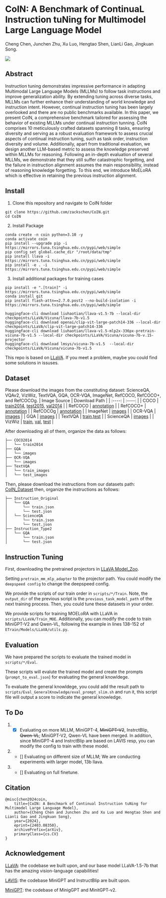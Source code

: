 # CoIN: A Benchmark of ContinuaL Instruction tuNing for Multimodel Large Language Model

Cheng Chen, Junchen Zhu, Xu Luo, Hengtao Shen, LianLi Gao, Jingkuan Song.

<img src="./assets/architecture.png">

## Abstract
Instruction tuning demonstrates impressive performance in adapting Multimodal Large Language Models (MLLMs) to follow task instructions and improve generalization ability. By extending tuning across diverse tasks, MLLMs can further enhance their understanding of world knowledge and instruction intent. However, continual instruction tuning has been largely overlooked and there are no public benchmarks available. In this paper, we present CoIN, a comprehensive benchmark tailored for assessing the behavior of existing MLLMs under continual instruction tunning. CoIN comprises 10 meticulously crafted datasets spanning 8 tasks, ensuring diversity and serving as a robust evaluation framework to assess crucial aspects of continual instruction tuning, such as task order, instruction diversity and volume. Additionally, apart from traditional evaluation, we design another LLM-based metric to assess the knowledge preserved within MLLMs for reasoning. Following an in-depth evaluation of several MLLMs, we demonstrate that they still suffer catastrophic forgetting, and the failure in instruction alignment assumes the main responsibility, instead of reasoning knowledge forgetting. To this end, we introduce MoELoRA which is effective in retaining the previous instruction alignment.

## Install
1. Clone this repository and navigate to CoIN folder
``` 
git clone https://github.com/zackschen/CoIN.git
cd CoIN 
```
2. Install Package
```
conda create -n coin python=3.10 -y
conda activate coin
pip install --upgrade pip -i https://mirrors.tuna.tsinghua.edu.cn/pypi/web/simple
pip config set global.cache_dir "/root/data/tmp"
pip install llava -i https://mirrors.tuna.tsinghua.edu.cn/pypi/web/simple
pip install -e . -i https://mirrors.tuna.tsinghua.edu.cn/pypi/web/simple
```

3. Install additional packages for training cases
```
pip install -e ".[train]" -i https://mirrors.tuna.tsinghua.edu.cn/pypi/web/simple
conda install git
pip install flash-attn==2.7.0.post2 --no-build-isolation -i https://mirrors.tuna.tsinghua.edu.cn/pypi/web/simple

huggingface-cli download liuhaotian/llava-v1.5-7b --local-dir checkpoints/LLaVA/Vicuna/llava-7b-v1.5
huggingface-cli download openai/clip-vit-large-patch14-336 --local-dir checkpoints/LLaVA/clip-vit-large-patch14-336
huggingface-cli download liuhaotian/llava-v1.5-mlp2x-336px-pretrain-vicuna-7b-v1.5 --local-dir checkpoints/LLaVA/Vicuna/vicuna-7b-v.15-projector
huggingface-cli download lmsys/vicuna-7b-v1.5  --local-dir checkpoints/LLaVA/Vicuna/vicuna-7b-v1.5
```

This repo is based on [LLaVA](https://github.com/haotian-liu/LLaVA). 
If you meet a problem, maybe you could find some solutions in issuses.

## Dataset
Please download the images from the constituting dataset: ScienceQA, VQAv2, VizWiz, TextVQA, GQA, OCR-VQA, ImageNet, RefCOCO, RefCOCO+, and RefCOCOg.
|  Image Source   | Download Path  |
|  :----:  | :----:  |
| COCO | [train2014](http://images.cocodataset.org/zips/train2014.zip), [test2015](http://images.cocodataset.org/zips/test2015.zip), [val2014](http://images.cocodataset.org/zips/val2014.zip) |
| RefCOCO  | [annotation](https://bvisionweb1.cs.unc.edu/licheng/referit/data/refcoco.zip) | 
| RefCOCO+  | [annotation](https://bvisionweb1.cs.unc.edu/licheng/referit/data/refcoco+.zip) | 
| RefCOCOg  | [annotation](https://bvisionweb1.cs.unc.edu/licheng/referit/data/refcocog.zip) | 
| ImageNet  | [images](https://image-net.org/challenges/LSVRC/index.php) | 
| OCR-VQA  | [images](https://drive.google.com/drive/folders/1_GYPY5UkUy7HIcR0zq3ZCFgeZN7BAfm_) | 
| GQA  | [images](https://downloads.cs.stanford.edu/nlp/data/gqa/images.zip) | 
| TextVQA  | [train](https://dl.fbaipublicfiles.com/textvqa/images/train_val_images.zip),[test](https://dl.fbaipublicfiles.com/textvqa/images/test_images.zip) | 
| ScienceQA  | [images](https://drive.google.com/drive/folders/1w8imCXWYn2LxajmGeGH_g5DaL2rabHev) | 
| VizWiz  | [train](https://vizwiz.cs.colorado.edu/VizWiz_final/images/train.zip), [val](https://vizwiz.cs.colorado.edu/VizWiz_final/images/val.zip), [test](https://vizwiz.cs.colorado.edu/VizWiz_final/images/test.zip) | 

After downloading all of them, organize the data as follows:
```
├── COCO2014
│   └── train2014
├── GQA
│   └── images
├── OCR-VQA
│   └── images
├── TextVQA
│   └── train_images
│   └── test_images
```

Then, please download the instructions from our datasets path: [CoIN_Dataset](https://huggingface.co/datasets/Zacks-Chen/CoIN/tree/main)
then, organize the instructions as follows:
```
├── Instruction_Original
│   └── GQA
│       └── train.json
│       └── test.json
│   └── ScienceQA
│       └── train.json
│       └── test.json
├── Instruction_Type2
│   └── GQA
│       └── train.json
│       └── test.json
```

## Instruction Tuning
First, downloading the pretrained projectors in [LLaVA Model_Zoo](https://github.com/haotian-liu/LLaVA/blob/main/docs/MODEL_ZOO.md).

Setting `pretrain_mm_mlp_adapter` to the projector path.
You could modify the `deepspeed config` to change the deepspeed config.

We provide the scripts of our train order in `scripts/*/Train`.
Note, the `output_dir` of the previous script is the `previous_task_model_path` of the next training process.
Then, you could tune these datasets in your order.

We provide scripts for training MOELoRA with LLaVA in `scripts/LLaVA/Train_MOE`. Additionally, you can modify the code to train MiniGPT-V2 and Qwen-VL, following the example in lines 138-152 of `ETrain/Models/LLaVA/utils.py`.

## Evaluation
We have prepared the scripts to evaluate the trained model in `scripts/*/Eval`.

These scripts will evalute the trained model and create the prompts (`prompt_to_eval.json`) for evaluating the general knowldege.

To evaluate the general knowldege, you could add the result path to `scripts/Eval_GeneralKnowledge/eval_prompt_slim.sh` and run it, this script file will output a score to indicate the general knowledge.

## To Do
1. - [x] Evaluating on more MLLM, MiniGPT-4, ~~MiniGPT-V2~~, InstrctBlip, ~~Qwen-VL~~; MiniGPT-V2, Qwen-VL have been merged. In addition, since MiniGPT-4 and InstrctBlip are based on LAVIS resp, you can modify the config to train with these model.
2. - [] Evaluating on different size of MLLM; We are conducting experiments with larger model, 13b llava.
3. - [] Evaluating on full finetune.

## Citation
```
@misc{chen2024coin,
    title={CoIN: A Benchmark of Continual Instruction tuNing for Multimodel Large Language Model}, 
    author={Cheng Chen and Junchen Zhu and Xu Luo and Hengtao Shen and Lianli Gao and Jingkuan Song},
    year={2024},
    eprint={2403.08350},
    archivePrefix={arXiv},
    primaryClass={cs.CV}
}
```

## Acknowledgement
[LLaVA](https://github.com/haotian-liu/LLaVA): the codebase we built upon, and our base model LLaVA-1.5-7b that has the amazing vision-language capabilities!

[LAVIS](https://github.com/salesforce/LAVIS): the codebase MiniGPT and InstructBlip are built upon.

[MiniGPT](https://github.com/Vision-CAIR/MiniGPT-4.git): the codebase of MinigGPT and MinitGPT-v2.
